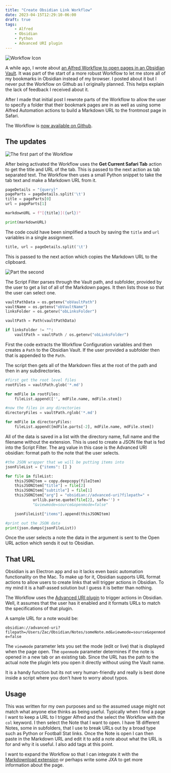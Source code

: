 ```yaml
---
title: "Create Obsidian Link Workflow"
date: 2023-04-15T12:29:10-06:00
draft: true
tags:
    - Alfred
    - Obsidian
    - Python
    - Advanced URI plugin
---
```


![Workflow Icon](images/CreateLink.png)

A while ago, I wrote about [an Alfred Workflow to open pages in an Obsidian Vault](posts/obsidiannotes/). It was part of the start of a more robust Workflow to let me store all of my bookmarks in Obsidian instead of my browser. I posted about it but I never put the Workflow on Github as I originally planned. This helps explain the lack of feedback I received about it. 

After I made that initial post I rewrote parts of the Workflow to allow the user to specify a folder that their bookmark pages are in as well as using some Alfred Automation actions to build a Markdown URL to the frontmost page in Safari. 

The Workflow is [now available on Github](https://github.com/lolbat/Alfred-Workflow-Create-Obsidian-Link). 

## The updates

![The first part of the Workflow](images/colpart1.jpg)

After being activated the Workflow uses the **Get Current Safari Tab** action to get the title and URL of the tab. This is passed to the next action as tab separated text. The Workflow then uses a small Python snippet to take the tab text and make a Markdown URL from it.

```python
pageDetails = "{query}"
pageParts = pageDetails.split('\t')
title = pageParts[0]
url = pageParts[1]

markdownURL = f"[{title}]({url})"

print(markdownURL)
``` 

The code could have been simplified a touch by saving the `title` and `url` variables in a single assignment.

```python
title, url = pageDetails.split('\t')
```

This is passed to the next action which copies the Markdown URL to the clipboard.

![Part the second](images/colpart2.jpg)

The Script Filter parses through the Vault path, and subfolder, provided by the user to get a list of all of the Markdown pages. It then lists those so that the user can select one. 

```python
vaultPathData = os.getenv("obVaultPath") 
vaultName = os.getenv("obVaultName")
linksFolder = os.getenv("obLinksFolder")

vaultPath = Path(vaultPathData)

if linksFolder != "":
	vaultPath = vaultPath / os.getenv("obLinksFolder")
```

First the code extracts the Workflow Configuration variables and then creates a `Path` to the Obsidian Vault. If the user provided a subfolder then that is appended to the `Path`.

The script then gets all of the Markdown files at the root of the path and then in any subdirectories.

```python
#first get the root level files
rootFiles = vaultPath.glob('*.md')

for mdFile in rootFiles:
    fileList.append(['', mdFile.name, mdFile.stem])

#now the files in any directories
directoryFiles = vaultPath.rglob('*.md')

for mdFile in directoryFiles:
    fileList.append([mdFile.parts[-2], mdFile.name, mdFile.stem])
```

All of the data is saved in a list with the directory name, full name and the filename without the extension. This is used to create a JSON file that is fed into the Script Filter. The arg value in this case is the Advanced URI obsidian: format path to the note that the user selects.

```python
#the JSON wrapper that we will be putting items into
jsonFileList = {"items": [] }

for file in fileList:
    thisJSONItem = copy.deepcopy(fileItem)
    thisJSONItem["title"] = file[2]
    thisJSONItem["subtitle"] = file[1]
    thisJSONItem["arg"] = "obsidian://advanced-uri?filepath=" + 
            urllib.parse.quote(file[2], safe='') + 
            "&viewmode=source&openmode=false"

    jsonFileList["items"].append(thisJSONItem)

#print out the JSON data        
print(json.dumps(jsonFileList))
``` 

Once the user selects a note the data in the argument is sent to the Open URL action which sends it out to Obsidian. 

## That URL

Obsidian is an Electron app and so it lacks even basic automation functionality on the Mac. To make up for it, Obsidian supports URL format actions to allow users to create links that will trigger actions in Obsidian. To my mind it is a half-assed solution but I guess it is better than nothing. 

The Workflow uses the [Advanced URI plugin](https://github.com/Vinzent03/obsidian-advanced-uri) to trigger actions in Obsidian. Well, it assumes that the user has it enabled and it formats URLs to match the specifications of that plugin. 

A sample URL for a note would be:

`obsidian://advanced-uri?filepath=/Users/Zac/Obsidian/Notes/someNote.md&viewmode=source&openmode=false`

The `viewmode` parameter lets you set the mode (edit or live) that is displayed when the page open. The `openmode` parameter determines if the note is opened in a new tab or an existing tab. Since the URL has the path to the actual note the plugin lets you open it directly without using the Vault name. 

It is a handy function but its not very human-friendly and really is best done inside a script where you don't have to worry about typos. 

## Usage

This was written for my own purposes and so the assumed usage might not match what anyone else thinks as being useful. Typically when I find a page I want to keep a URL to I trigger Alfred and the select the Workflow with the `col` keyword. I then select the Note that I want to open. I have 18 different Notes, some in subfolders, that I use to break URLs out by a broad type such as Python or Football Stat links. Once the Note is open I can then paste in the Markdown URL and edit it to add a note about what the URL is for and why it is useful. I also add tags at this point. 

I want to expand the Workflow so that I can integrate it with the [Markdownload extension](https://github.com/deathau/markdownload) or perhaps write some JXA to get more information about the page.  
